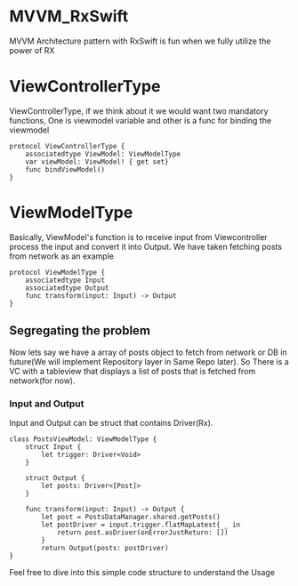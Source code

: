 # MVVM_RxSwift
MVVM Architecture pattern with RxSwift is fun when we fully utilize the power of RX

# ViewControllerType
ViewControllerType, if we think about it we would want two mandatory functions, One is viewmodel variable and other is a func for binding the viewmodel
```
protocol ViewControllerType {
    associatedtype ViewModel: ViewModelType
    var viewModel: ViewModel! { get set}
    func bindViewModel()
}
```

#  ViewModelType
Basically, ViewModel's function is to receive input from Viewcontroller process the input and convert it into Output. We have taken fetching posts from network as an example

```
protocol ViewModelType {
    associatedtype Input
    associatedtype Output
    func transform(input: Input) -> Output
}
```

## Segregating the problem
Now lets say we have a array of posts object to fetch from network or DB in future(We will implement Repository layer in Same Repo later). So There is a VC with a tableview that displays a list of posts that is fetched from network(for now).

### Input and Output
Input and Output can be struct that contains Driver(Rx).

```
class PostsViewModel: ViewModelType {
    struct Input {
        let trigger: Driver<Void>
    }
    
    struct Output {
        let posts: Driver<[Post]>
    }
    
    func transform(input: Input) -> Output {
        let post = PostsDataManager.shared.getPosts()
        let postDriver = input.trigger.flatMapLatest{ _ in
            return post.asDriver(onErrorJustReturn: [])
        }
        return Output(posts: postDriver)
}
```

Feel free to dive into this simple code structure to understand the Usage


